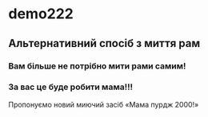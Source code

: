 # demo222

## Альтернативний спосіб з миття рам

### Вам більше не потрібно мити рами самим!

### За вас це буде робити мама!!!

Пропонуємо новий миючий засіб «Мама пурдж 2000!»
